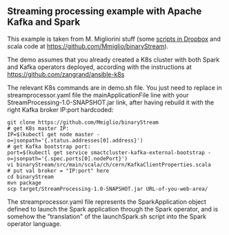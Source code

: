 ## Streaming processing example with Apache Kafka and Spark
This example is taken from M. Migliorini stuff (some [scripts in Dropbox](https://www.dropbox.com/sh/yuovx54mmlf79ce/AABSjO-2U7nKIE1gXKs752Jra?dl=0) and scala code at https://github.com/Mmiglio/binaryStream).

The demo assumes that you already created a K8s cluster with both Spark and Kafka operators deployed, according with the instructions 
at https://github.com/zangrand/ansible-k8s

The relevant K8s commands are in demo.sh file. You just need to replace in streamprocessor.yaml file the mainApplicationFile line with
your StreamProcessing-1.0-SNAPSHOT.jar link, after having rebuild it with the right Kafka broker IP:port hardcoded:
```
git clone https://github.com/Mmiglio/binaryStream
# get K8s master IP:
IP=$(kubectl get node master -o=jsonpath='{.status.addresses[0].address}')
# get Kafka bootstrap port:
port=$(kubectl get service smactcluster-kafka-external-bootstrap -o=jsonpath='{.spec.ports[0].nodePort}')
vi binaryStream/src/main/scala/ch/cern/KafkaClientProperties.scala
# put val broker = "IP:port" here
cd binaryStream
mvn package
scp target/StreamProcessing-1.0-SNAPSHOT.jar URL-of-you-web-area/
```

The streamprocessor.yaml file represents the SparkApplication object defined to launch the Spark application through the Spark operator, and is somehow the "translation" of the launchSpark.sh script into the Spark operator language. 
